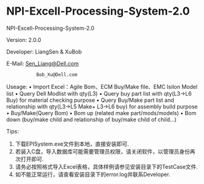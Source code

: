 # NPI-Excell-Processing-System-2.0
NPI-Excell-Processing-System-2.0

Version:    2.0.0 

Developer:    LiangSen & XuBob

E-Mail:    Sen_Liang@Dell.com

               Bob_Xu@Dell.com
Useage:
•	Import Excel：Agile Bom、ECM Buy/Make file、EMC Isilon Model list
•	Query Dell Modlist with qty(L3)
•	Query buy part list with qty(L3->L6 Buy) for material checking purpose
•	Query Buy/Make part list and relationship with qty(L3->L5 Make+ L3->L6 buy) for assembly build purpose
•	Buy/Make(Query Bom)
•	Bom up (related make part/mods/models)
•	Bom down (buy/make child and relationship of buy/make child of child…)


Tips:
1. 下载EPISystem.exe文件到本地，直接安装即可.
2. 若装入C盘，导入数据库可能需要管理员权限，请关闭软件，以管理员身份再次打开即可.
3. 请务必按照格式导入Excel表格，具体样例请参见安装目录下的TestCase文件.
4. 如不能正常运行，请查看安装目录下的error.log并联系Developer.

